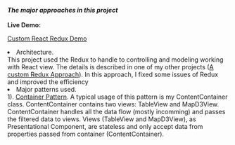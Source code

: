 ***The major approaches in this project***<br/><br/>
**Live Demo:**

<a href="http://coolshare.com/leili/CustomRedux/">Custom React Redux Demo</a>

<p>

  <li>Architecture.<br/>
      This project used the Redux to handle to controlling and modeling working with React view.
      The details is described in one of my other projects (<a href="https://github.com/leileili/Custom_React_Redux">A custom Redux Approach</a>). In this approach, I fixed some issues of Redux and improved the efficiency <br/>
  <li>Major patterns used.<br/>
      1). <a href="http://www.thegreatcodeadventure.com/the-react-plus-redux-container-pattern/">Container Pattern</a>. A typical usage of this pattern is my ContentContainer class. ContentContainer contains two views: TableView and MapD3View. ContentContainer handles all the data flow (mostly incomming) and passes the filtered data to views. Views (TableView and MapD3View), as Presentational Component,  are stateless and only accept data from properties passed from container (ContentContainer). 


